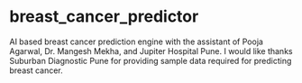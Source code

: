 # breast_cancer_predictor
AI based breast cancer prediction engine with the assistant of Pooja Agarwal, Dr. Mangesh Mekha, and Jupiter Hospital Pune. I would like thanks Suburban Diagnostic Pune for providing sample data required for predicting breast cancer.

